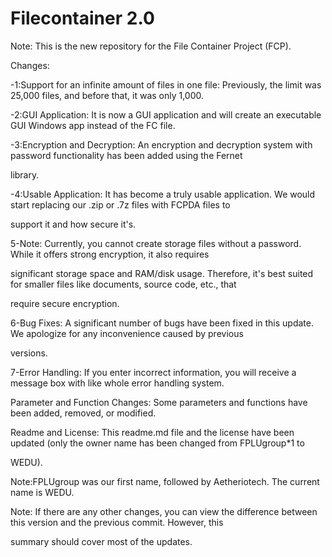 # Filecontainer 2.0

Note: This is the new repository for the File Container Project (FCP).

Changes:

-1:Support for an infinite amount of files in one file: Previously, the limit was 25,000 files, and before that, it was only 1,000.


-2:GUI Application: It is now a GUI application and will create an executable GUI Windows app instead of the FC file.


-3:Encryption and Decryption: An encryption and decryption system with password functionality has been added using the Fernet 


library.


-4:Usable Application: It has become a truly usable application. We would start replacing our .zip or .7z files with FCPDA files to 


support it and how secure it's.


5-Note: Currently, you cannot create storage files without a password. While it offers strong encryption, it also requires 


significant storage space and RAM/disk usage. Therefore, it's best suited for smaller files like documents, source code, etc., that 


require secure encryption.


6-Bug Fixes: A significant number of bugs have been fixed in this update. We apologize for any inconvenience caused by previous 


versions.


7-Error Handling: If you enter incorrect information, you will receive a message box with like whole error handling system.


Parameter and Function Changes: Some parameters and functions have been added, removed, or modified.


Readme and License: This readme.md file and the license have been updated (only the owner name has been changed from FPLUgroup*1 to 


WEDU).


Note:FPLUgroup was our first name, followed by Aetheriotech. The current name is WEDU.


Note: If there are any other changes, you can view the difference between this version and the previous commit. However, this 


summary should cover most of the updates.
